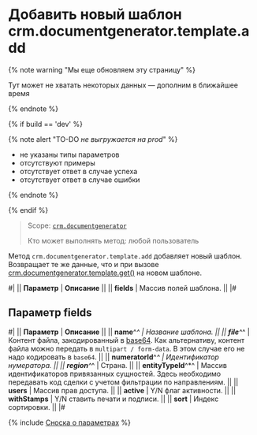 # Добавить новый шаблон crm.documentgenerator.template.add

{% note warning "Мы еще обновляем эту страницу" %}

Тут может не хватать некоторых данных — дополним в ближайшее время

{% endnote %}

{% if build == 'dev' %}

{% note alert "TO-DO _не выгружается на prod_" %}

- не указаны типы параметров
- отсутствуют примеры
- отсутствует ответ в случае успеха
- отсутствует ответ в случае ошибки

{% endnote %}

{% endif %}

> Scope: [`crm.documentgenerator`](../../../scopes/permissions.md)
>
> Кто может выполнять метод: любой пользователь

Метод `crm.documentgenerator.template.add` добавляет новый шаблон. Возвращает те же данные, что и при вызове [crm.documentgenerator.template.get()](./crm-document-generator-template-get.md) на новом шаблоне.

#|
|| **Параметр** | **Описание** ||
|| **fields** | Массив полей шаблона. ||
|#

## Параметр fields

#|
|| **Параметр** | **Описание** ||
|| **name**^*^ | Название шаблона. ||
|| **file**^*^ | Контент файла, закодированный в [base64](../../../files/how-to-upload-files.md). Как альтернативу, контент файла можно передать в `multipart / form-data`. В этом случае его не надо кодировать в `base64`. ||
|| **numeratorId**^*^ | Идентификатор нумератора. ||
|| **region**^*^ | Страна. ||
|| **entityTypeId**^*^ | Массив идентификаторов привязанных сущностей. Здесь необходимо передавать код сделки с учетом фильтрации по направлениям. ||
|| **users** | Массив прав доступа. ||
|| **active** | Y/N флаг активности. ||
|| **withStamps** | Y/N ставить печати и подписи. ||
|| **sort** | Индекс сортировки. ||
|#

{% include [Сноска о параметрах](../../../../_includes/required.md) %}